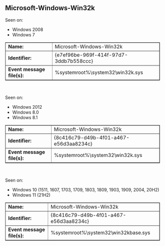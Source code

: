## Microsoft-Windows-Win32k

Seen on:
* Windows 2008
* Windows 7

<table border="1" class="docutils">
  <tbody>
    <tr>
      <td><b>Name:</b></td>
      <td>Microsoft-Windows-Win32k</td>
    </tr>
    <tr>
      <td><b>Identifier:</b></td>
      <td>{e7ef96be-969f-414f-97d7-3ddb7b558ccc}</td>
    </tr>
    <tr>
      <td><b>Event message file(s):</b></td>
      <td>%systemroot%\system32\win32k.sys</td>
    </tr>
  </tbody>
</table>

&nbsp;

Seen on:
* Windows 2012
* Windows 8.0
* Windows 8.1

<table border="1" class="docutils">
  <tbody>
    <tr>
      <td><b>Name:</b></td>
      <td>Microsoft-Windows-Win32k</td>
    </tr>
    <tr>
      <td><b>Identifier:</b></td>
      <td>{8c416c79-d49b-4f01-a467-e56d3aa8234c}</td>
    </tr>
    <tr>
      <td><b>Event message file(s):</b></td>
      <td>%systemroot%\system32\win32k.sys</td>
    </tr>
  </tbody>
</table>

&nbsp;

Seen on:
* Windows 10 (1511, 1607, 1703, 1709, 1803, 1809, 1903, 1909, 2004, 20H2)
* Windows 11 (21H2)

<table border="1" class="docutils">
  <tbody>
    <tr>
      <td><b>Name:</b></td>
      <td>Microsoft-Windows-Win32k</td>
    </tr>
    <tr>
      <td><b>Identifier:</b></td>
      <td>{8c416c79-d49b-4f01-a467-e56d3aa8234c}</td>
    </tr>
    <tr>
      <td><b>Event message file(s):</b></td>
      <td>%systemroot%\system32\win32kbase.sys</td>
    </tr>
  </tbody>
</table>

&nbsp;

